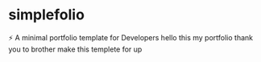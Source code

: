 # simplefolio
⚡️ A minimal portfolio template for Developers
hello this my portfolio
thank you to brother make this templete for up
